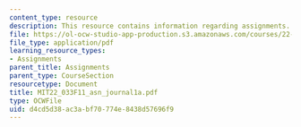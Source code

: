 ```yaml
---
content_type: resource
description: This resource contains information regarding assignments.
file: https://ol-ocw-studio-app-production.s3.amazonaws.com/courses/22-033-nuclear-systems-design-project-fall-2011/d4cd5d38ac3abf70774e8438d57696f9_MIT22_033F11_asn_journal1a.pdf
file_type: application/pdf
learning_resource_types:
- Assignments
parent_title: Assignments
parent_type: CourseSection
resourcetype: Document
title: MIT22_033F11_asn_journal1a.pdf
type: OCWFile
uid: d4cd5d38-ac3a-bf70-774e-8438d57696f9
---
```

